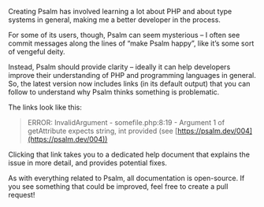 <!--
  title: It’s time to explain some things
  date: 2020-03-23 07:00:00
  author: Matt Brown
  author_link: https://twitter.com/mattbrowndev
-->

Creating Psalm has involved learning a lot about PHP and about type systems in general, making me a better developer in the process.

For some of its users, though, Psalm can seem mysterious – I often see commit messages along the lines of “make Psalm happy”, like it’s some sort of vengeful deity.

Instead, Psalm should provide clarity – ideally it can help developers improve their understanding of PHP and programming languages in general. So, the latest version now includes links (in its default output) that you can follow to understand why Psalm thinks something is problematic.

The links look like this:

> ERROR: InvalidArgument - somefile.php:8:19 - Argument 1 of getAttribute expects string, int provided (see&nbsp;[https://psalm.dev/004](https://psalm.dev/004))

Clicking that link takes you to a dedicated help document that explains the issue in more detail, and provides potential fixes.

As with everything related to Psalm, all documentation is open-source. If you see something that could be improved, feel free to create a pull request!

